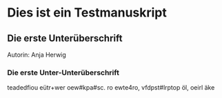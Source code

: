 # Dies ist ein Testmanuskript
## Die erste Unterüberschrift
Autorin: Anja Herwig

### Die erste Unter-Unterüberschrift

teadedfiou eütr+wer oew#kpa#sc. ro
ewte4ro, vfdpst#lrptop öl,
oeirl äke
